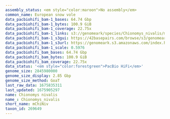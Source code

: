 ```yaml
---
assembly_status: <em style="color:maroon">No assembly</em>
common_name: European snow vole
data_pacbiohifi_bam-1_bases: 64.74 Gbp
data_pacbiohifi_bam-1_bytes: 100.9 GiB
data_pacbiohifi_bam-1_coverage: 22.75x
data_pacbiohifi_bam-1_links: s3://genomeark/species/Chionomys_nivalis/mChiNiv1/genomic_data/pacbio_hifi/<br>
data_pacbiohifi_bam-1_s3gui: https://42basepairs.com/browse/s3/genomeark/species/Chionomys_nivalis/mChiNiv1/genomic_data/pacbio_hifi/
data_pacbiohifi_bam-1_s3url: https://genomeark.s3.amazonaws.com/index.html?prefix=species/Chionomys_nivalis/mChiNiv1/genomic_data/pacbio_hifi/
data_pacbiohifi_bam-1_scale: 0.5976
data_pacbiohifi_bam_bases: 64.74 Gbp
data_pacbiohifi_bam_bytes: 100.9 GiB
data_pacbiohifi_bam_coverage: 22.75x
data_status: '<em style="color:forestgreen">PacBio HiFi</em>'
genome_size: 2845980000
genome_size_display: 2.85 Gbp
genome_size_method: GoaT
last_raw_data: 1675835311
last_updated: 1675905297
name: Chionomys nivalis
name_: Chionomys_nivalis
short_name: mChiNiv
taxon_id: 269649
---
```

